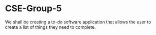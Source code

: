 # CSE-Group-5
We shall be creating a to-do software application that allows the user to create a list of things they need to complete.

